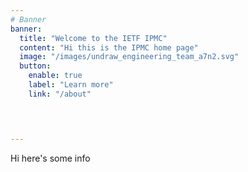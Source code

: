 ```yaml
---
# Banner
banner:
  title: "Welcome to the IETF IPMC"
  content: "Hi this is the IPMC home page"
  image: "/images/undraw_engineering_team_a7n2.svg"
  button:
    enable: true
    label: "Learn more"
    link: "/about"



 
---
```



Hi here's some info
